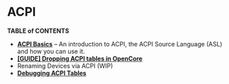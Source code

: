 # ACPI

**TABLE of CONTENTS**

- [**ACPI Basics**](https://github.com/5T33Z0/OC-Little-Translated/tree/main/00_ACPI/ACPI_Basics#acpi-basics) – An introduction to ACPI, the ACPI Source Language (ASL) and how you can use it.
- [**[GUIDE] Dropping ACPI tables in OpenCore**](https://github.com/5T33Z0/OC-Little-Translated/tree/main/00_ACPI/ACPI_Dropping_Tables#dropping-acpi-tables)
- Renaming Devices via ACPI (WIP)
- [**Debugging ACPI Tables**](https://github.com/5T33Z0/OC-Little-Translated/tree/main/00_ACPI/ACPI_Debugging)

